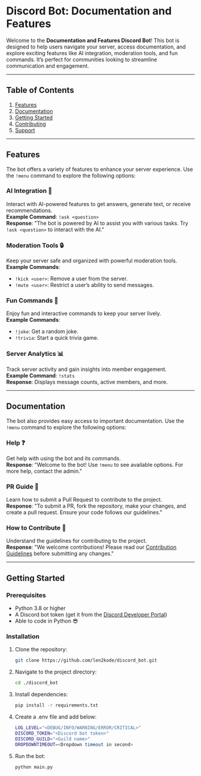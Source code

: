 # Discord Bot: Documentation and Features

Welcome to the **Documentation and Features Discord Bot**! This bot is designed to help users navigate your server, access documentation, and explore exciting features like AI integration, moderation tools, and fun commands. It’s perfect for communities looking to streamline communication and engagement.

---

## Table of Contents
1. [Features](#features)
2. [Documentation](#documentation)
3. [Getting Started](#getting-started)
4. [Contributing](#contributing)
5. [Support](#support)

---

## Features

The bot offers a variety of features to enhance your server experience. Use the `!menu` command to explore the following options:

### **AI Integration** 🤖
Interact with AI-powered features to get answers, generate text, or receive recommendations.  
**Example Command**: `!ask <question>`  
**Response**: "The bot is powered by AI to assist you with various tasks. Try `!ask <question>` to interact with the AI."

### **Moderation Tools** 🔒
Keep your server safe and organized with powerful moderation tools.  
**Example Commands**:
- `!kick <user>`: Remove a user from the server.
- `!mute <user>`: Restrict a user’s ability to send messages.

### **Fun Commands** 🎉
Enjoy fun and interactive commands to keep your server lively.  
**Example Commands**:
- `!joke`: Get a random joke.
- `!trivia`: Start a quick trivia game.

### **Server Analytics** 📊
Track server activity and gain insights into member engagement.  
**Example Command**: `!stats`  
**Response**: Displays message counts, active members, and more.

---

## Documentation

The bot also provides easy access to important documentation. Use the `!menu` command to explore the following options:

### **Help** ❓
Get help with using the bot and its commands.  
**Response**: "Welcome to the bot! Use `!menu` to see available options. For more help, contact the admin."

### **PR Guide** 📘
Learn how to submit a Pull Request to contribute to the project.  
**Response**: "To submit a PR, fork the repository, make your changes, and create a pull request. Ensure your code follows our guidelines."

### **How to Contribute** 🤝
Understand the guidelines for contributing to the project.  
**Response**: "We welcome contributions! Please read our [Contribution Guidelines](link) before submitting any changes."

---

## Getting Started

### Prerequisites
- Python 3.8 or higher
- A Discord bot token (get it from the [Discord Developer Portal](https://discord.com/developers/applications))
- Able to code in Python 😎

### Installation
1. Clone the repository:
   ```bash
   git clone https://github.com/len2kode/discord_bot.git
   ```
2. Navigate to the project directory:
   ```bash
   cd ./discord_bot
   ```
3. Install dependencies:
   ```bash
   pip install -r requirements.txt
   ```
4. Create a .env file and add below:
   ```bash
   LOG_LEVEL="<DEBUG/INFO/WARNING/ERROR/CRITICAL>"
   DISCORD_TOKEN="<Discord bot token>"
   DISCORD_GUILD="<Guild name>"
   DROPDOWNTIMEOUT=<Dropdown timeout in second>
   ```
5. Run the bot:
   ```bash
   python main.py
   ```
